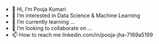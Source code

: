 - 👋 Hi, I’m Pooja Kumari
- 👀 I’m interested in Data Science & Machine Learning
- 🌱 I’m currently learning ...
- 💞️ I’m looking to collaborate on ...
- 📫 How to reach me linkedin.com/in/pooja-jha-7169a5199

<!---
PoojaDataScienceWorld/PoojaDataScienceWorld is a ✨ special ✨ repository because its `README.md` (this file) appears on your GitHub profile.
You can click the Preview link to take a look at your changes.
--->
